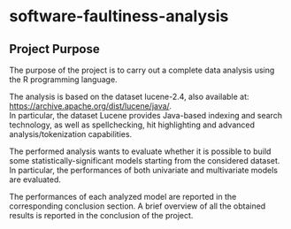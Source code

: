# software-faultiness-analysis

## Project Purpose

The purpose of the project is to carry out a complete data analysis using the R programming language.

The analysis is based on the dataset lucene-2.4, also available at:
https://archive.apache.org/dist/lucene/java/. <br>
In particular, the dataset Lucene provides Java-based indexing and search technology, as well as spellchecking, hit highlighting and advanced analysis/tokenization capabilities.

The performed analysis wants to evaluate whether it is possible to build some statistically-significant models starting from the considered dataset.
In particular, the performances of both univariate and multivariate models are evaluated.

The performances of each analyzed model are reported in the corresponding conclusion section.
A brief overview of all the obtained results is reported in the conclusion of the project.
